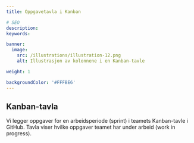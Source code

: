 ```yaml
---
title: Oppgavetavla i Kanban

# SEO
description:
keywords:

banner:
  image:
    src: /illustrations/illustration-12.png
    alt: Illustrasjon av kolonnene i en Kanban-tavle

weight: 1

backgroundColor: '#FFFBE6'
---
```


## Kanban-tavla

Vi legger oppgaver for en arbeidsperiode (sprint) i teamets Kanban-tavle i GitHub.
Tavla viser hvilke oppgaver teamet har under arbeid (work in progress).
